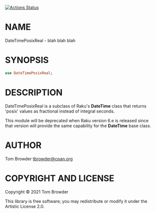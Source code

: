 [![Actions Status](https://github.com/tbrowder/DateTimePosixReal/workflows/test/badge.svg)](https://github.com/tbrowder/DateTimePosixReal/actions)

NAME
====

DateTimePosixReal - blah blah blah

SYNOPSIS
========

```raku
use DateTimePosixReal;
```

DESCRIPTION
===========

DateTimePosixReal is a subclass of Raku's **DateTime** class that returns 'posix' values as fractional instead of integral seconds.

This module will be deprecated when Raku version 6.e is released since that version will provide the same capability for the **DateTime** base class.

AUTHOR
======

Tom Browder <tbrowder@cpan.org>

COPYRIGHT AND LICENSE
=====================

Copyright © 2021 Tom Browder

This library is free software; you may redistribute or modify it under the Artistic License 2.0.

